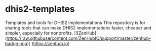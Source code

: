 # dhis2-templates
Templates and tools for DHIS2 implementations 
This repository is for sharing tools that can make DHIS2 implementations faster, cheaper and simpler, especially for nonprofits. 
[![ZenHub] (https://raw.githubusercontent.com/ZenHubIO/support/master/zenhub-badge.png)] (https://zenhub.io)
